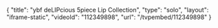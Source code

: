{
    "title": "ybf deLIPcious 5piece Lip Collection",
    "type": "solo",
    "layout": "iframe-static",
    "videoId": "112349898",
    "url": "\/tvpembed\/112349898"
}